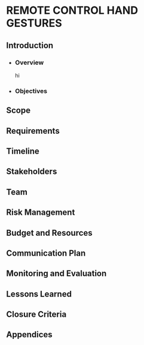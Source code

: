 # REMOTE CONTROL HAND GESTURES

## Introduction

- ### Overview
    hi 
- ### Objectives

## Scope

## Requirements

## Timeline

## Stakeholders

## Team

## Risk Management

## Budget and Resources

## Communication Plan

## Monitoring and Evaluation

## Lessons Learned

## Closure Criteria

## Appendices